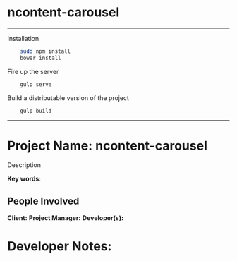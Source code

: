  ncontent-carousel
=====================

---------------

Installation


```sh
    sudo npm install
    bower install
```

Fire up the server

```sh
    gulp serve
```

Build a distributable version of the project

```sh
    gulp build
```



----------

# Project Name:  ncontent-carousel

Description

**Key words**: 

## People Involved
**Client:** 
**Project Manager:** 
**Developer(s):** 

# Developer Notes:
